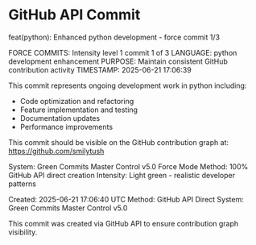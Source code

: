 # GitHub API Commit

feat(python): Enhanced python development - force commit 1/3

FORCE COMMITS: Intensity level 1 commit 1 of 3
LANGUAGE: python development enhancement
PURPOSE: Maintain consistent GitHub contribution activity
TIMESTAMP: 2025-06-21 17:06:39

This commit represents ongoing development work in python including:
- Code optimization and refactoring
- Feature implementation and testing
- Documentation updates
- Performance improvements

This commit should be visible on the GitHub contribution graph at:
https://github.com/smilytush

System: Green Commits Master Control v5.0 Force Mode
Method: 100% GitHub API direct creation
Intensity: Light green - realistic developer patterns

Created: 2025-06-21 17:06:40 UTC
Method: GitHub API Direct
System: Green Commits Master Control v5.0

This commit was created via GitHub API to ensure contribution graph visibility.
